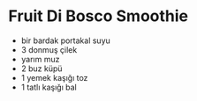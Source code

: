 # Fruit Di Bosco Smoothie

- bir bardak portakal suyu
- 3 donmuş çilek
- yarım muz
- 2 buz küpü
- 1 yemek kaşığı toz
- 1 tatlı kaşığı bal
